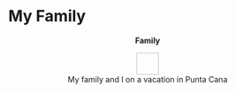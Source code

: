 # My Family
<p align = "center"> 
  <b> Family </b>
</p>

<p align = "center" > 
<img width = "40" height = "40" src.family.JPG><br>
  My family and I on a vacation in Punta Cana
</p>
